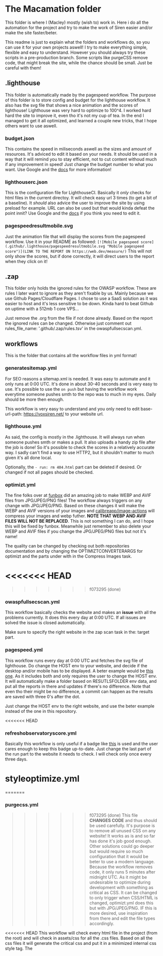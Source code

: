 # The Macamation folder
This folder is where I (Macley) mostly (wish to) work in.
Here i do all the automation for the project and try to make the work of Siren easier and/or make the site faster/beter.

This readme is just to explain what the folders and workflows do, so you can use it for your own projects aswell!
I try to make everything simple, flexible and easy to understand. However you should always try these scripts in a pre-production branch.
Some scripts like purgeCSS remove code, that might break the site, while the chance should be small. Just be careful with them!

## .lighthouse
This folder is automatically made by the pagespeed workflow. The purpose of this folder is to store config and budget for the lighthouse workflow.
It also has the svg file that shows a nice animation and the scores of lighthouse! Lighthouse was very hard to optimize to 100^4. I worked hard hard the site to improve it, even tho it's not my cup of tea. 
In the end I managed to get it all optimized, and learned a couple new tricks, that I hope others want to use aswell.

### budget.json
This contains the speed in miliseconds aswell as the sizes and amount of resources. It's adviced to edit it based on your needs.
It should be used in a way that it will remind you to stay efficient, not to cut content withoud much if any improvement in speed!
Just change the budget number to what you want. Use Google and the [docs](https://github.com/GoogleChrome/lighthouse/blob/master/docs/performance-budgets.md) for more information!

### lighthouserc.json
This is the configuration file for LighthouseCI. Basically it *only* checks for html files in the current directoy. It will check easy url 3 times (to get a bit of a baseline).
It *should* also advice the user to improve the site by using preload for example. URL can also be used but that would kinda defeat the point innit? Use Google and the [docs](https://github.com/GoogleChrome/lighthouse-ci/blob/main/docs/configuration.md) if you think you need to edit it.

### pagespeedresultmobile.svg
Just the animation file that will display the scores from the pagespeed workflow. Use it in your README as followed:
`[![Mobile pagespeed score](.github/.lighthouse/pagespeedresultmobile.svg "Mobile pagespeed score")](LINK TO THE REPORT ON https://web.dev/measure/)`
This will not only show the scores, but if done correctly, it will direct users to the report when they click on it!

## .zap
This folder only holds the ignored rules for the OWASP workflow. These are rules I later want to ignore as they aren't fixable by us. Mainly because we use Github Pages/Cloudflare Pages.
I chose to use a SaaS solution as it was easier to host and it's less sensitive to be down. Kinda hard to beat Github on uptime with a 512mb 1 core VPS...

Just remove the .org from the file if not done already. Based on the report the ignored rules can be changed. Otherwise just comment out rules_file_name: '.github/.zap/rules.tsv' in the owaspfullsecscan.yml. 

## workflows
This is the folder that contains all the workflow files in yml format!

### generatesitemap.yml
For SEO reasons a sitemap.xml is needed. It was easy to automate and it only runs at 0:00 UTC. It's done in about 30-40 seconds and is very easy to use.
It's possible to use the `on push` but having the workflow work everytime someone pushes smth to the repo was to much in my eyes. Daily should be more then enough.

This workflow is very easy to understand and you only need to edit base-url-path: https://voxsiren.net/ to your website url.

### lighthouse.yml
As said, the config is mostly in the .lighthouse. It will always run when someone pushes smth or makes a pull. It also uploads a handy zip file after the job is done!
So it's possible to check the scores in a relatively accurate way. I sadly can't find a way to use HTTP2, but it shouldn't matter to much given it's all done local.

Optionally, the `- run: rm 404.html` part can be deleted if desired. Or changed if not all pages should be checked.

### optimizt.yml
The fine folks over at [funbox](https://github.com/funbox/optimizt) did an amazing job to make WEBP and AVIF files from JPG/JPEG/PNG files! The workflow always triggers on any change with JPG/JPEG/PNG.
Based on these changes it will make the WEBP and AVIF versions of your images and [calibreapp/image-actions](https://github.com/calibreapp/image-actions) will compress your images and webp futher.
**NOTE THAT WEBP AND AVIF FILES WILL NOT BE REPLACED**. This is not something I can do, and I hope this will be fixed by funbox. Meanwhile just remember to also delete your WEBP and AVIF files if you change the JPG/JPEG/PNG files but not it's name!

The quality can be changed by checking out both repositories documentation and by changing the OPTIMIZTCONVERTERARGS for optimizt and the parts under with in the Compress Images task.

<<<<<<< HEAD
=======

>>>>>>> f073295 (done)
### owaspfullsecscan.yml
This workflow basically checks the website and makes an **issue** with all the problems currently. It does this every day at 0:00 UTC. If all issues are solved the issue is closed automatically.

Make sure to specify the right website in the zap scan task in the: target part.

### pagespeed.yml
This workflow runs every day at 0:00 UTC and fetches the svg file of lighthouse. Do change the HOST env to your website, and decide if the desktop and/or mobile has to be displayed.
A beter example would be [this one](https://github.com/ankurparihar/readme-pagespeed-insights/blob/master/.github/workflows/pagespeed.yml). As it includes both and only requires the user to change the HOST env.
It will automatically make a folder based on RESUTLSFOLDER env data, and put all the reports in there and updates if there's no difference. Note that even tho their might be no difference, a commit can happen as the results are saved with three 0's after the dot.

Just change the HOST env to the right website, and use the beter example instead of the one in this repository.

<<<<<<< HEAD
### refreshobservatoryscore.yml
Basically this workflow is only useful if a badge like [this](https://img.shields.io/mozilla-observatory/grade-score/voxsiren.net?publish) is used and the user cares enough to keep this badge up-to-date.
Just change the last part of the run part to the website it needs to check. I will check only once every three days.

# styleoptimize.yml
=======
### purgecss.yml
>>>>>>> f073295 (done)
This file **CHANGES CODE** and thus should be used carefully. It's purpose is to remove all unused CSS on any website! It works as is and so far has done it's job good enough.
Other solutions could go deeper but would require so much configuration that it would be beter to use a modern language. Because the workflow removes code, it only runs 5 minutes after midnight UTC.
As it might be undesirable to optimize during development with something as critical as CSS. It can be changed to only trigger when CSS/HTML is changed, optimizt.yml does this but with JPG/JPEG/PNG.
IF this is more desired, use inspiration from there and edit the file types accordingly.

<<<<<<< HEAD
This workflow will check every html file in the project (from the root) and will check in assets/css for all the .css files.
Based on all the css files it will generate the critical css and put it in a minimized internal css style tag. The <style> tags that are multiple lines will stay intact!
This workflow also has a very clever sed command [thanks to Armali](https://stackoverflow.com/a/66552948/15361696)! This sed command will remove the one line internal css so that critical can insert the newest one!
This all will not generate another commit if nothing changed within the critical view of the html page. Critical will also fix some styling as a bonus!

It also will do a lighthouse check as a second job after the above is done.
=======
### refreshobservatoryscore.yml
Basically this workflow is only useful if a badge like [this](https://img.shields.io/mozilla-observatory/grade-score/voxsiren.net?publish) is used and the user cares enough to keep this badge up-to-date.
Just change the last part of the run part to the website it needs to check. I will check only once every three days.
>>>>>>> f073295 (done)

# README.MD
The README.MD in the root folder is also made by me. It's largely shields.io and it's best to look there for more information. The side images are done in HTML and all the other parts are in Markdown.
All badges are from shields.io to keep colours and style consitent. A shield how I make it is made as followed:

Look on shields.io for a dyanmic badge, at best a static one like the CSS3 one I made.
`https://img.shields.io/codefactor/grade/github/TheVoxSiren/voxsiren.net/main` This is a dynamic badge to see the codefactor score on the main branch on our repo.

Next I add the logo from [simpleicons](https://simpleicons.org/).
`https://img.shields.io/codefactor/grade/github/TheVoxSiren/voxsiren.net/main` `?logo=codecov`

Add a custom color based on hex code.
`https://img.shields.io/codefactor/grade/github/TheVoxSiren/voxsiren.net/main` `?logo=codecov` `&logoColor=f5f5f5`

Wrap this inside the markdown format with a nice name.
`[CodeFactor Grade](https://img.shields.io/codefactor/grade/github/TheVoxSiren/voxsiren.net/main?logo=codecov&logoColor=f5f5f5)`

Now this get's wrapped inside the markdown link format again so that clicking on it, will actually refer to either nothing or something useful.
By default, it will refer users to the badges in a empty page... If no link can be given, just fill the last () in with (#) so that it won't open anything.
`[![CodeFactor Grade](https://img.shields.io/codefactor/grade/github/TheVoxSiren/voxsiren.net/main?logo=codecov&logoColor=f5f5f5)](https://www.codefactor.io/repository/github/thevoxsiren/voxsiren.net)`

If you're brave, you can even add a custom icon with a base64 string. It's possible but too complicated and too much work for just some badges.

# Final note
This folder contains all my experience with Github Workflow and personally I enjoy using it. I believe if users use Github Pages or anything else which Github functions as a code hosing provider.
Using some of these workflows can improve the site's performance futher which makes everyone happy :). You also have my permission to do whatever you wish with these workflows, crediting would be nice.
<<<<<<< HEAD
=======

# TODO
Need to be able to use CriticalCSS in Github Workflow so that each webpage contains the critical CSS automatically. Should be done in a seperate branch as pages get updated and removing inlline critical css is a pain.
Doing it in <style> should be possible, but might not work as good as inline. As of writing just getting the package to work has proven to be a challange.

>>>>>>> f073295 (done)
